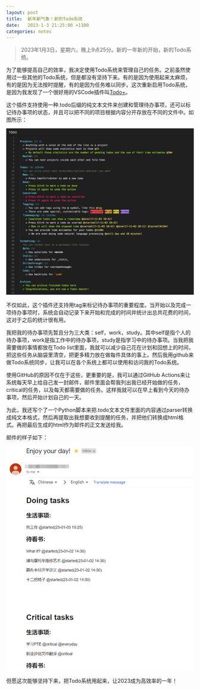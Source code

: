 ```yaml
---
layout: post
title:  新年新气象！新的Todo系统
date:   2023-1-3 21:25:00 +1100
categories: notes
---
```


> 2023年1月3日，星期六，晚上9点25分。新的一年新的开始，新的Todo系统。

为了能够提高自己的效率，我决定使用Todo系统来管理自己的任务。之前虽然使用过一些其他的Todo系统，但是都没有坚持下来。有的是因为使用起来太麻烦，有的是因为无法按时提醒，有的是因为任务难以同步。这次重新启用Todo系统，是因为我发现了一个很好用的VSCode插件叫[Todo+](https://github.com/fabiospampinato/vscode-todo-plus)。  
  
这个插件支持使用一种.todo后缀的纯文本文件来创建和管理待办事项，还可以标记待办事项的状态，并且可以把不同的项目根据内容分开存放在不同的文件中。如图所示：  
  
![todo-plus-syntax](/assets/images/todo-plus-syntax.png)
  
不仅如此，这个插件还支持用tag来标记待办事项的重要程度。当开始以及完成一项待办事项时，系统会自动记录下来开始和完成的时间并统计出总共花费的时间，这对于之后的统计很有用。  
  
我把我的待办事项先暂且分为三大类：self，work，study。其中self是指个人的待办事项，work是指工作中的待办事项，study是指学习中的待办事项。当我把我需要做的事情都放在Todo list里面，我就可以减少自己花在计划和回想上的时间，把这些任务从脑袋里清空，把更多精力放在做每件具体的事上。然后我用github来做Todo系统同步，让我可以在各个系统上都可以使用和访问我的Todo系统。  
  
使用GitHub的原因不仅在于这些，更重要的是，我可以通过GitHub Actions来让系统每天早上给自己发一封邮件，邮件里面会帮我列出我已经开始做的任务，critical的任务，以及每天都需要做的任务。这样我就可以在早上看到今天的待办事项，然后开始计划自己的一天。  
  
为此，我还写个了一个Python脚本来把.todo文本文件里面的内容通过parser转换成纯文本格式，然后再提取出我想要收到提醒的任务，并把他们转换成html格式。再把最后生成的html作为邮件的正文发送给我。

邮件的样子如下：  

![todo-email](/assets/images/todo-email.png)  
  
但愿这次能够坚持下来，把Todo系统用起来，让2023成为高效率的一年！
